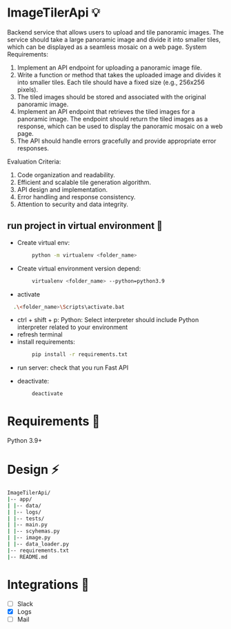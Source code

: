 # ImageTilerApi 💡
Backend service that allows users to upload and tile panoramic images. The service should take a large
panoramic image and divide it into smaller tiles, which can be displayed as a seamless mosaic
on a web page.
System Requirements:
1. Implement an API endpoint for uploading a panoramic image file.
2. Write a function or method that takes the uploaded image and divides it into smaller
tiles. Each tile should have a fixed size (e.g., 256x256 pixels).
3. The tiled images should be stored and associated with the original panoramic image.
4. Implement an API endpoint that retrieves the tiled images for a panoramic image. The
endpoint should return the tiled images as a response, which can be used to display the
panoramic mosaic on a web page.
5. The API should handle errors gracefully and provide appropriate error responses.

Evaluation Criteria:
1. Code organization and readability.
2. Efficient and scalable tile generation algorithm.
3. API design and implementation.
4. Error handling and response consistency.
5. Attention to security and data integrity.

## run project in virtual environment 🚀

- Create virtual env:

```bash
        python -m virtualenv <folder_name>
```

- Create virtual environment version depend:

```bash
        virtualenv <folder_name> --python=python3.9
```

- activate

```bash
  .\<folder_name>\Scripts\activate.bat
```

- ctrl + shift + p: Python: Select interpreter
  should include Python interpreter related to your environment
- refresh terminal
- install requirements:

```bash
        pip install -r requirements.txt
```

- run server: check that you run Fast API


- deactivate:

```bash
        deactivate
```

# Requirements :construction:
Python 3.9+

# Design :zap:
```bash
ImageTilerApi/
|-- app/
| |-- data/
| |-- logs/
| |-- tests/
| |-- main.py
| |-- scyhemas.py
| |-- image.py
| |-- data_loader.py
|-- requirements.txt
|-- README.md
```

# Integrations :pushpin:
- [ ] Slack
- [x] Logs
- [ ] Mail
